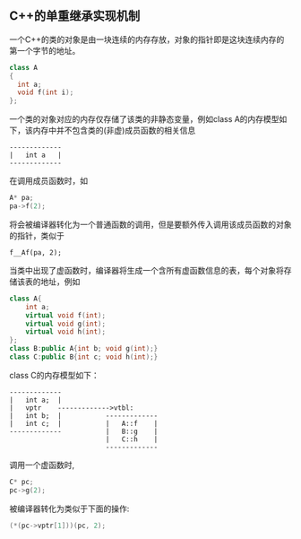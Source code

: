 ## C++的单重继承实现机制

一个C++的类的对象是由一块连续的内存存放，对象的指针即是这块连续内存的第一个字节的地址。

```c++
class A
{
  int a;
  void f(int i);
};
```

一个类的对象对应的内存仅存储了该类的非静态变量，例如class A的内存模型如下，该内存中并不包含类的(非虚)成员函数的相关信息

```
-------------
|	int a	|
-------------
```

在调用成员函数时，如

```c++
A* pa;
pa->f(2);
```

将会被编译器转化为一个普通函数的调用，但是要额外传入调用该成员函数的对象的指针，类似于

```
f__Af(pa, 2);
```

当类中出现了虚函数时，编译器将生成一个含所有虚函数信息的表，每个对象将存储该表的地址，例如

```c++
class A{
  	int a;
  	virtual void f(int);
  	virtual void g(int);
  	virtual void h(int);
};
class B:public A{int b; void g(int);}
class C:public B{int c; void h(int);}
```

class C的内存模型如下：

```
-------------
|	int a;	|
|	vptr	------------->vtbl:
|	int b;	|			-------------
|	int c;	|			|	A::f	|
-------------			|	B::g	|
						|	C::h	|
						-------------
```

调用一个虚函数时,

```c++
C* pc;
pc->g(2);
```

被编译器转化为类似于下面的操作:

```c++
(*(pc->vptr[1]))(pc, 2);
```







